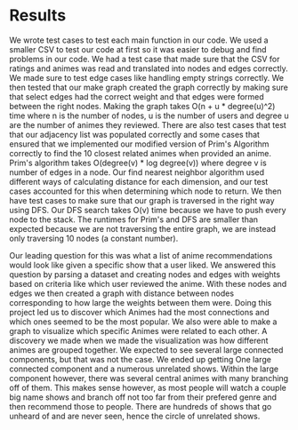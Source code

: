 # Results

We wrote test cases to test each main function in our code. We used a smaller CSV to test our code at first so it was easier to debug and find problems in our code. We had a test case that made sure that the CSV for ratings and animes was read and translated into nodes and edges correctly. We made sure to test edge cases like handling empty strings correctly. We then tested that our make graph created the graph correctly by making sure that select edges had the correct weight and that edges were formed between the right nodes. Making the graph takes O(n + u * degree(u)^2) time where n is the number of nodes, u is the number of users and degree u are the number of animes they reviewed. There are also test cases that test that our adjacency list was populated correctly and some cases that ensured that we implemented our modified version of Prim's Algorithm correctly to find the 10 closest related animes when provided an anime. Prim's algorithm takes O(degree(v) * log degree(v)) where degree v is number of edges in a node. Our find nearest neighbor algorithm used different ways of calculating distance for each dimension, and our test cases accounted for this when determining which node to return. We then have test cases to make sure that our graph is traversed in the right way using DFS. Our DFS search takes O(v) time because we have to push every node to the stack. The runtimes for Prim's and DFS are smaller than expected because we are not traversing the entire graph, we are instead only traversing 10 nodes (a constant number).

Our leading question for this was what a list of anime recommendations would look like given a specific show that a user liked. We answered this question by parsing a dataset and creating nodes and edges with weights based on criteria like which user reviewed the anime. With these nodes and edges we then created a graph with distance between nodes corresponding to how large the weights between them were. Doing this project led us to discover which Animes had the most connections and which ones seemed to be the most popular. We also were able to make a graph to visualize which specific Animes were related to each other. A discovery we made when we made the visualization was how different animes are grouped together. We expected to see several large connected components, but that was not the case. We ended up getting One large connected component and a numerous unrelated shows. Within the large component however, there was several central animes with many branching off of them. This makes sense however, as most people will watch a couple big name shows and branch off not too far from their prefered genre and then recommend those to people. There are hundreds of shows that go unheard of and are never seen, hence the circle of unrelated shows.



